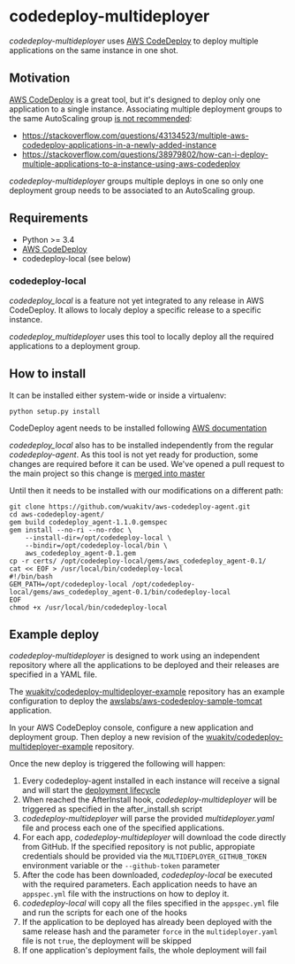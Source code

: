 # codedeploy-multideployer

_codedeploy-multideployer_ uses [AWS CodeDeploy](https://aws.amazon.com/codedeploy/) to deploy multiple applications on the same instance in one shot.

## Motivation

[AWS CodeDeploy](https://aws.amazon.com/codedeploy/) is a great tool, but it's designed to deploy only one application to a single instance. Associating multiple deployment groups to the same AutoScaling group [is not recommended](http://docs.aws.amazon.com/codedeploy/latest/userguide/integrations-aws-auto-scaling.html):

* https://stackoverflow.com/questions/43134523/multiple-aws-codedeploy-applications-in-a-newly-added-instance
* https://stackoverflow.com/questions/38979802/how-can-i-deploy-multiple-applications-to-a-instance-using-aws-codedeploy

_codedeploy-multideployer_ groups multiple deploys in one so only one deployment group needs to be associated to an AutoScaling group.

## Requirements

* Python >= 3.4
* [AWS CodeDeploy](https://aws.amazon.com/codedeploy/)
* codedeploy-local (see below)

### codedeploy-local

_codedeploy_local_ is a feature not yet integrated to any release in AWS CodeDeploy. It allows to localy deploy a specific release to a specific instance.

_codedeploy_multideployer_ uses this tool to locally deploy all the required applications to a deployment group.

## How to install

It can be installed either system-wide or inside a virtualenv:

```
python setup.py install
```

CodeDeploy agent needs to be installed following [AWS documentation](http://docs.aws.amazon.com/codedeploy/latest/userguide/codedeploy-agent-operations-install.html)

_codedeploy_local_ also has to be installed independently from the regular _codedeploy-agent_. As this tool is not yet ready for production, some changes are required before it can be used. We've opened a pull request to the main project so this change is [merged into master](https://github.com/aws/aws-codedeploy-agent/pull/124)

Until then it needs to be installed with our modifications on a different path:

```
git clone https://github.com/wuakitv/aws-codedeploy-agent.git
cd aws-codedeploy-agent/
gem build codedeploy_agent-1.1.0.gemspec
gem install --no-ri --no-rdoc \
	--install-dir=/opt/codedeploy-local \
    --bindir=/opt/codedeploy-local/bin \
    aws_codedeploy_agent-0.1.gem
cp -r certs/ /opt/codedeploy-local/gems/aws_codedeploy_agent-0.1/
cat << EOF > /usr/local/bin/codedeploy-local
#!/bin/bash
GEM_PATH=/opt/codedeploy-local /opt/codedeploy-local/gems/aws_codedeploy_agent-0.1/bin/codedeploy-local
EOF
chmod +x /usr/local/bin/codedeploy-local
```

## Example deploy

_codedeploy-multideployer_ is designed to work using an independent repository where all the applications to be deployed and their releases are specified in a YAML file.

The [wuakitv/codedeploy-multideployer-example](https://github.com/wuakitv/codedeploy-multideployer-example) repository has an example configuration to deploy the [awslabs/aws-codedeploy-sample-tomcat](https://github.com/awslabs/aws-codedeploy-sample-tomcat) application.

In your AWS CodeDeploy console, configure a new application and deployment group. Then deploy a new revision of the [wuakitv/codedeploy-multideployer-example](https://github.com/wuakitv/codedeploy-multideployer-example) repository.

Once the new deploy is triggered the following will happen:
1. Every codedeploy-agent installed in each instance will receive a signal and will start the [deployment lifecycle](http://docs.aws.amazon.com/codedeploy/latest/userguide/reference-appspec-file-structure-hooks.html#reference-appspec-file-structure-hooks-run-order)
2. When reached the AfterInstall hook, _codedeploy-multideployer_ will be triggered as specified in the after_install.sh script
3. _codedeploy-multideployer_ will parse the provided _multideployer.yaml_ file and process each one of the specified applications.
4. For each app, _codedeploy-multideployer_ will download the code directly from GitHub. If the specified repository is not public, appropiate credentials should be provided via the `MULTIDEPLOYER_GITHUB_TOKEN` environment variable or the `--github-token` parameter
5. After the code has been downloaded, _codedeploy-local_ be executed with the required parameters. Each application needs to have an `appspec.yml` file with the instructions on how to deploy it.
5. _codedeploy-local_ will copy all the files specified in the `appspec.yml` file and run the scripts for each one of the hooks
6. If the application to be deployed has already been deployed with the same release hash and the parameter `force` in the `multideployer.yaml` file is not `true`, the deployment will be skipped
7. If one application's deployment fails, the whole deployment will fail
























